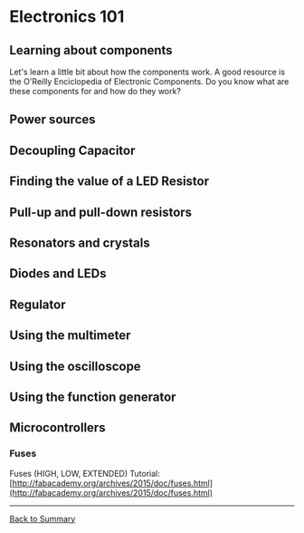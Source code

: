# Electronics 101

## Learning about components
Let's learn a little bit about how the components work. A good resource is the O'Reilly Enciclopedia of Electronic Components. Do you know what are these components for and how do they work?

## Power sources

## Decoupling Capacitor

## Finding the value of a LED Resistor

## Pull-up and pull-down resistors

## Resonators and crystals

## Diodes and LEDs

## Regulator

## Using the multimeter

## Using the oscilloscope

## Using the function generator

## Microcontrollers

### Fuses

Fuses (HIGH, LOW, EXTENDED) Tutorial: [http://fabacademy.org/archives/2015/doc/fuses.html](http://fabacademy.org/archives/2015/doc/fuses.html)


---
[Back to Summary](../summary.md)
